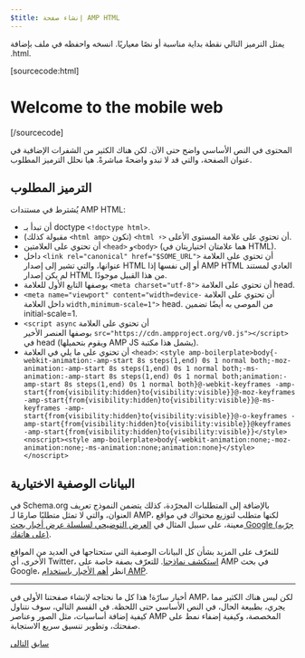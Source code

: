 ```yaml
---
$title: إنشاء صفحة AMP HTML
---
```


يمثل الترميز التالي نقطة بداية مناسبة أو نصًا معياريًا.
انسخه واحفظه في ملف بإضافة ‎.html.

[sourcecode:html]
<!doctype html>
<html amp lang="en">
  <head>
    <meta charset="utf-8">
    <title>Hello, AMPs</title>
    <link rel="canonical" href="http://example.ampproject.org/article-metadata.html">
    <meta name="viewport" content="width=device-width,minimum-scale=1,initial-scale=1">
    <script type="application/ld+json">
      {
        "@context": "http://schema.org",
        "@type": "NewsArticle",
        "headline": "Open-source framework for publishing content",
        "datePublished": "2015-10-07T12:02:41Z",
        "image": [
          "logo.jpg"
        ]
      }
    </script>
    <style amp-boilerplate>body{-webkit-animation:-amp-start 8s steps(1,end) 0s 1 normal both;-moz-animation:-amp-start 8s steps(1,end) 0s 1 normal both;-ms-animation:-amp-start 8s steps(1,end) 0s 1 normal both;animation:-amp-start 8s steps(1,end) 0s 1 normal both}@-webkit-keyframes -amp-start{from{visibility:hidden}to{visibility:visible}}@-moz-keyframes -amp-start{from{visibility:hidden}to{visibility:visible}}@-ms-keyframes -amp-start{from{visibility:hidden}to{visibility:visible}}@-o-keyframes -amp-start{from{visibility:hidden}to{visibility:visible}}@keyframes -amp-start{from{visibility:hidden}to{visibility:visible}}</style><noscript><style amp-boilerplate>body{-webkit-animation:none;-moz-animation:none;-ms-animation:none;animation:none}</style></noscript>
    <script async src="https://cdn.ampproject.org/v0.js"></script>
  </head>
  <body>
    <h1>Welcome to the mobile web</h1>
  </body>
</html>
[/sourcecode]

المحتوى في النص الأساسي واضح حتى الآن. لكن هناك الكثير من الشفرات الإضافية في عنوان الصفحة، والتي قد لا تبدو واضحةً مباشرةً. هيا نحلل الترميز المطلوب.

## الترميز المطلوب

يُشترط في مستندات <span dir="ltr" class="nowrap">AMP HTML</span>:

  - أن تبدأ بـ doctype <span dir="ltr" class="nowrap">`<!doctype html>`</span>.
  - أن تحتوي على علامة المستوى الأعلى <span dir="ltr" class="nowrap">`<html ⚡>`</span> (تكون <span dir="ltr" class="nowrap">`<html amp>`</span> مقبولة كذلك).
  - أن تحتوي على العلامتين `<head>` و`<body>` (هما علامتان اختياريتان في HTML).
  - أن تحتوي على العلامة <span dir="ltr" class="nowrap">`<link rel="canonical" href="$SOME_URL">`</span> داخل عنوانها، والتي تشير إلى إصدار HTML العادي لمستند <span dir="ltr" class="nowrap">AMP HTML</span> أو إلى نفسها إذا لم يكن إصدار HTML من هذا القبيل موجودًا.
  - أن تحتوي على العلامة <span dir="ltr" class="nowrap">`<meta charset="utf-8">`</span> بوصفها التابع الأول للعلامة head.
  - أن تحتوي على العلامة <span dir="ltr" class="nowrap">`<meta name="viewport" content="width=device-width,minimum-scale=1">`</span> داخل العلامة head. من الموصى به أيضًا تضمين <span dir="ltr" class="nowrap">initial-scale=1</span>.
  - أن تحتوي على العلامة <span dir="ltr" class="nowrap">`<script async src="https://cdn.ampproject.org/v0.js"></script>`</span> بوصفها العنصر الأخير في head (يشمل هذا مكتبة <span dir="ltr" class="nowrap">AMP JS</span> ويقوم بتحميلها).
  - أن تحتوي على ما يلي في العلامة `<head>`:
    <span dir="ltr">`<style amp-boilerplate>body{-webkit-animation:-amp-start 8s steps(1,end) 0s 1 normal both;-moz-animation:-amp-start 8s steps(1,end) 0s 1 normal both;-ms-animation:-amp-start 8s steps(1,end) 0s 1 normal both;animation:-amp-start 8s steps(1,end) 0s 1 normal both}@-webkit-keyframes -amp-start{from{visibility:hidden}to{visibility:visible}}@-moz-keyframes -amp-start{from{visibility:hidden}to{visibility:visible}}@-ms-keyframes -amp-start{from{visibility:hidden}to{visibility:visible}}@-o-keyframes -amp-start{from{visibility:hidden}to{visibility:visible}}@keyframes -amp-start{from{visibility:hidden}to{visibility:visible}}</style><noscript><style amp-boilerplate>body{-webkit-animation:none;-moz-animation:none;-ms-animation:none;animation:none}</style></noscript>`</span>

## البيانات الوصفية الاختيارية

بالإضافة إلى المتطلبات المجرّدة، كذلك يتضمن النموذج تعريف <span dir="ltr" class="nowrap">Schema.org</span> في العنوان، والتي لا تمثل متطلبًا صارمًا لـ AMP، لكنها متطلب لتوزيع محتواك في مواقع معينة، على سبيل المثال في [العرض التوضيحي لسلسلة عرض أخبار بحث Google (جرّبه على هاتفك)](https://g.co/ampdemo).

للتعرّف على المزيد بشأن كل البيانات الوصفية التي ستحتاجها في العديد من المواقع الأخرى، أي Twitter، [استكشف نماذجنا](https://github.com/ampproject/amphtml/tree/master/examples/metadata-examples). للتعرّف بصفة خاصة على AMP في بحث Google، انظر [أهم الأخبار باستخدام AMP](https://developers.google.com/structured-data/carousels/top-stories).

<hr>

أخبار سارّة! هذا كل ما نحتاجه لإنشاء صفحتنا الأولى في AMP، لكن ليس هناك الكثير مما يجري، بطبيعة الحال، في النص الأساسي حتى اللحظة. في القسم التالي، سوف نتناول كيفية إضافة أساسيات، مثل الصور وعناصر AMP المخصصة، وكيفية إضفاء نمط على صفحتك، وتطوير تنسيق سريع الاستجابة.

<div class="prev-next-buttons">
  <a class="button prev-button" href="/ar/docs/tutorials/create.html"><span class="arrow-prev">سابق</span></a>
  <a class="button next-button" href="/ar/docs/tutorials/create/include_image.html"><span class="arrow-next">التالى</span></a>
</div>

